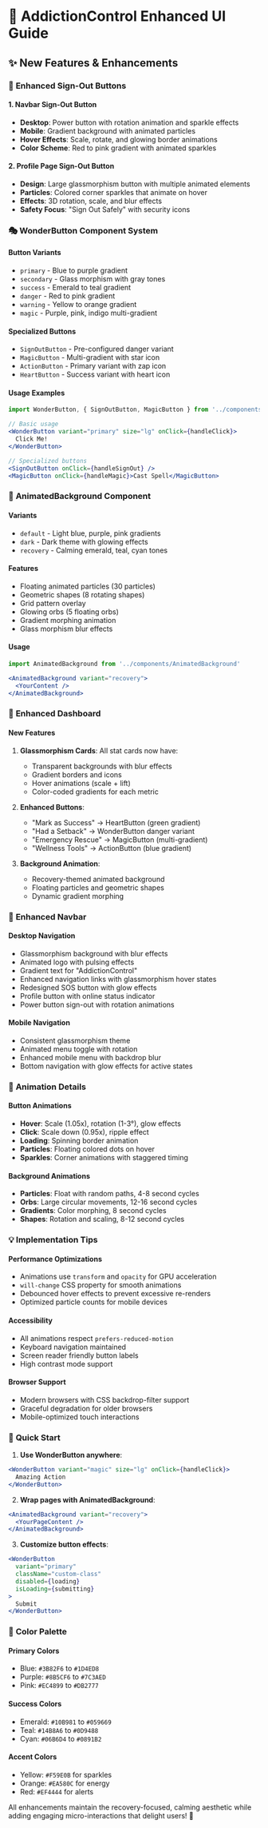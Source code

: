 # 🎨 AddictionControl Enhanced UI Guide

## ✨ New Features & Enhancements

### 🚀 **Enhanced Sign-Out Buttons**

#### **1. Navbar Sign-Out Button**
- **Desktop**: Power button with rotation animation and sparkle effects
- **Mobile**: Gradient background with animated particles
- **Hover Effects**: Scale, rotate, and glowing border animations
- **Color Scheme**: Red to pink gradient with animated sparkles

#### **2. Profile Page Sign-Out Button**
- **Design**: Large glassmorphism button with multiple animated elements
- **Particles**: Colored corner sparkles that animate on hover
- **Effects**: 3D rotation, scale, and blur effects
- **Safety Focus**: "Sign Out Safely" with security icons

### 🎭 **WonderButton Component System**

#### **Button Variants**
- `primary` - Blue to purple gradient
- `secondary` - Glass morphism with gray tones
- `success` - Emerald to teal gradient
- `danger` - Red to pink gradient
- `warning` - Yellow to orange gradient
- `magic` - Purple, pink, indigo multi-gradient

#### **Specialized Buttons**
- `SignOutButton` - Pre-configured danger variant
- `MagicButton` - Multi-gradient with star icon
- `ActionButton` - Primary variant with zap icon
- `HeartButton` - Success variant with heart icon

#### **Usage Examples**
```jsx
import WonderButton, { SignOutButton, MagicButton } from '../components/WonderButton'

// Basic usage
<WonderButton variant="primary" size="lg" onClick={handleClick}>
  Click Me!
</WonderButton>

// Specialized buttons
<SignOutButton onClick={handleSignOut} />
<MagicButton onClick={handleMagic}>Cast Spell</MagicButton>
```

### 🌈 **AnimatedBackground Component**

#### **Variants**
- `default` - Light blue, purple, pink gradients
- `dark` - Dark theme with glowing effects
- `recovery` - Calming emerald, teal, cyan tones

#### **Features**
- Floating animated particles (30 particles)
- Geometric shapes (8 rotating shapes)
- Grid pattern overlay
- Glowing orbs (5 floating orbs)
- Gradient morphing animation
- Glass morphism blur effects

#### **Usage**
```jsx
import AnimatedBackground from '../components/AnimatedBackground'

<AnimatedBackground variant="recovery">
  <YourContent />
</AnimatedBackground>
```

### 🎯 **Enhanced Dashboard**

#### **New Features**
1. **Glassmorphism Cards**: All stat cards now have:
   - Transparent backgrounds with blur effects
   - Gradient borders and icons
   - Hover animations (scale + lift)
   - Color-coded gradients for each metric

2. **Enhanced Buttons**:
   - "Mark as Success" → HeartButton (green gradient)
   - "Had a Setback" → WonderButton danger variant
   - "Emergency Rescue" → MagicButton (multi-gradient)
   - "Wellness Tools" → ActionButton (blue gradient)

3. **Background Animation**:
   - Recovery-themed animated background
   - Floating particles and geometric shapes
   - Dynamic gradient morphing

### 🎨 **Enhanced Navbar**

#### **Desktop Navigation**
- Glassmorphism background with blur effects
- Animated logo with pulsing effects
- Gradient text for "AddictionControl"
- Enhanced navigation links with glassmorphism hover states
- Redesigned SOS button with glow effects
- Profile button with online status indicator
- Power button sign-out with rotation animations

#### **Mobile Navigation**
- Consistent glassmorphism theme
- Animated menu toggle with rotation
- Enhanced mobile menu with backdrop blur
- Bottom navigation with glow effects for active states

### 🎪 **Animation Details**

#### **Button Animations**
- **Hover**: Scale (1.05x), rotation (1-3°), glow effects
- **Click**: Scale down (0.95x), ripple effect
- **Loading**: Spinning border animation
- **Particles**: Floating colored dots on hover
- **Sparkles**: Corner animations with staggered timing

#### **Background Animations**
- **Particles**: Float with random paths, 4-8 second cycles
- **Orbs**: Large circular movements, 12-16 second cycles
- **Gradients**: Color morphing, 8 second cycles
- **Shapes**: Rotation and scaling, 8-12 second cycles

### 💡 **Implementation Tips**

#### **Performance Optimizations**
- Animations use `transform` and `opacity` for GPU acceleration
- `will-change` CSS property for smooth animations
- Debounced hover effects to prevent excessive re-renders
- Optimized particle counts for mobile devices

#### **Accessibility**
- All animations respect `prefers-reduced-motion`
- Keyboard navigation maintained
- Screen reader friendly button labels
- High contrast mode support

#### **Browser Support**
- Modern browsers with CSS backdrop-filter support
- Graceful degradation for older browsers
- Mobile-optimized touch interactions

### 🚀 **Quick Start**

1. **Use WonderButton anywhere**:
```jsx
<WonderButton variant="magic" size="lg" onClick={handleClick}>
  Amazing Action
</WonderButton>
```

2. **Wrap pages with AnimatedBackground**:
```jsx
<AnimatedBackground variant="recovery">
  <YourPageContent />
</AnimatedBackground>
```

3. **Customize button effects**:
```jsx
<WonderButton 
  variant="primary" 
  className="custom-class"
  disabled={loading}
  isLoading={submitting}
>
  Submit
</WonderButton>
```

### 🎨 **Color Palette**

#### **Primary Colors**
- Blue: `#3B82F6` to `#1D4ED8`
- Purple: `#8B5CF6` to `#7C3AED`
- Pink: `#EC4899` to `#DB2777`

#### **Success Colors**
- Emerald: `#10B981` to `#059669`
- Teal: `#14B8A6` to `#0D9488`
- Cyan: `#06B6D4` to `#0891B2`

#### **Accent Colors**
- Yellow: `#F59E0B` for sparkles
- Orange: `#EA580C` for energy
- Red: `#EF4444` for alerts

All enhancements maintain the recovery-focused, calming aesthetic while adding engaging micro-interactions that delight users! 🌟
